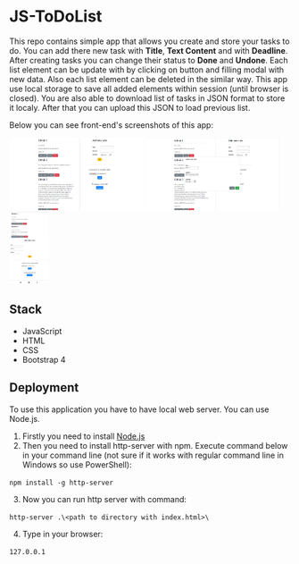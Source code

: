 # JS-ToDoList

This repo contains simple app that allows you create and store your tasks to do. You can add there new task with **Title**, **Text Content** and with **Deadline**. After creating tasks you can change their status to **Done** and **Undone**. Each list element can be update with by clicking on button and filling modal with new data. Also each list element can be deleted in the similar way. This app use local storage to save all added elements within session (until browser is closed). You are also able to download list of tasks in JSON format to store it localy. After that you can upload this JSON to load previous list.

Below you can see front-end's screenshots of this app:

<img src="https://raw.githubusercontent.com/aFku/JS-ToDOList/master/doc/main.PNG" width="240" height="130"> <img src="https://raw.githubusercontent.com/aFku/JS-ToDOList/master/doc/modal.png" width="240" height="130"> <img src="https://raw.githubusercontent.com/aFku/JS-ToDOList/master/doc/mobile.PNG" width="70" height="130">

## Stack

* JavaScript
* HTML
* CSS
* Bootstrap 4

## Deployment

To use this application you have to have local web server. You can use Node.js.

1. Firstly you need to install [Node.js](https://nodejs.org/en/download/)
2. Then you need to install http-server with npm. Execute command below in your command line (not sure if it works with regular command line in Windows so use PowerShell):

`npm install -g http-server`

3.  Now you can run http server with command:

`http-server .\<path to directory with index.html>\`

4. Type in your browser:

`127.0.0.1`
